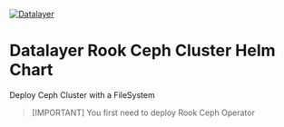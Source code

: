 [![Datalayer](https://assets.datalayer.tech/datalayer-25.svg)](https://datalayer.io)

# Datalayer Rook Ceph Cluster Helm Chart

Deploy Ceph Cluster with a FileSystem

> [IMPORTANT]
> You first need to deploy Rook Ceph Operator

